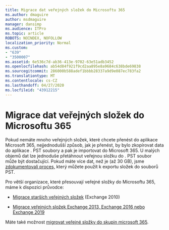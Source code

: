 ```yaml
---
title: Migrace dat veřejných složek do Microsoftu 365
ms.author: dmaguire
author: msdmaguire
manager: dansimp
ms.audience: ITPro
ms.topic: article
ROBOTS: NOINDEX, NOFOLLOW
localization_priority: Normal
ms.custom:
- "639"
- "3500007"
ms.assetid: 6e536c7d-ab36-413e-9702-63e51adb3452
ms.openlocfilehash: ab54d84f921f9cd2aa895e8a9684c638bde69838
ms.sourcegitcommit: 286000b588adef1bbbb28337a9d9e087ec783fa2
ms.translationtype: MT
ms.contentlocale: cs-CZ
ms.lasthandoff: 04/27/2020
ms.locfileid: "43912215"
---
```

# <a name="migrate-public-folder-data-to-microsoft-365"></a>Migrace dat veřejných složek do Microsoftu 365

Pokud nemáte mnoho veřejných složek, které chcete přenést do aplikace Microsoft 365, nejjednodušší způsob, jak je přenést, by bylo zkopírovat data do aplikace . PST soubory a pak je importovat do Microsoft 365. U malých objemů dat lze jednoduše přetáhnout veřejnou složku do . PST soubor může být dostačující. Pokud máte více dat, než je (až 30 GB), jsme [zdokumentovali proces,](https://technet.microsoft.com/library/dn874017%28v=exchg.150%29.aspx) který můžete použít k exportu složek do souborů PST.
  
Pro větší organizace, které přesouvají veřejné složky do Microsoftu 365, máme k dispozici průvodce:
  
- [Migrace starších veřejných složek](https://docs.microsoft.com/exchange/collaboration-exo/public-folders/batch-migration-of-legacy-public-folders) (Exchange 2010)

- [Migrace veřejných složek Exchange 2013, Exchange 2016 nebo Exchange 2019](https://docs.microsoft.com/Exchange/collaboration/public-folders/migrate-to-exchange-online)

Máte také možnost [migrovat veřejné složky do skupin microsoft 365](https://docs.microsoft.com/Exchange/collaboration/public-folders/migrate-to-office-365-groups).
  